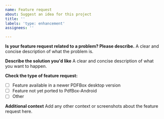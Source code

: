 ```yaml
---
name: Feature request
about: Suggest an idea for this project
title: ''
labels: 'type: enhancement'
assignees: ''

---
```


**Is your feature request related to a problem? Please describe.**
A clear and concise description of what the problem is.

**Describe the solution you'd like**
A clear and concise description of what you want to happen.

**Check the type of feature request:**
- [ ] Feature available in a newer PDFBox desktop version
- [ ] Feature not yet ported to PdfBox-Android
- [ ] Other

**Additional context**
Add any other context or screenshots about the feature request here.
